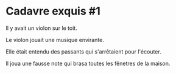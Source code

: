 # Cadavre exquis #1

Il y avait un violon sur le toit.

Le violon jouait une musique envirante.

Elle était entendu des passants qui s'arrêtaient pour l'écouter.

Il joua une fausse note qui brasa toutes les fênetres de la maison.
